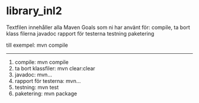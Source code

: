 # library_inl2
Textfilen innehåller alla Maven Goals som ni har använt för: 
	compile,
	ta bort klass filerna
	javadoc
	rapport för testerna
	testning
	paketering
	
till exempel: mvn compile

---
1) compile: mvn compile
2) ta bort klassfiler: mvn clear:clear
3) javadoc: mvn...
4) rapport för testerna: mvn...
5) testning: mvn test
6) paketering: mvn package
